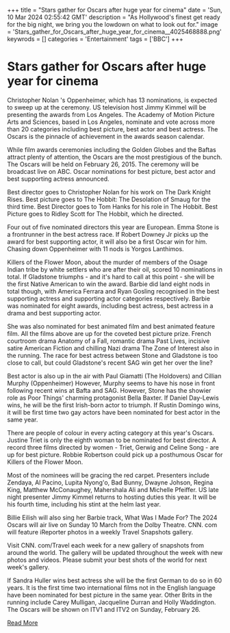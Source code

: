 +++
title = "Stars gather for Oscars after huge year for cinema"
date = 'Sun, 10 Mar 2024 02:55:42 GMT'
description = "As Hollywood's finest get ready for the big night, we bring you the lowdown on what to look out for."
image = 'Stars_gather_for_Oscars_after_huge_year_for_cinema__4025468888.png'
keywrods =  []
categories = 'Entertainment'
tags = ['BBC']
+++

# Stars gather for Oscars after huge year for cinema

Christopher Nolan <bb>'s Oppenheimer, which has 13 nominations, is expected to sweep up at the ceremony.
US television host Jimmy Kimmel will be presenting the awards from Los Angeles.
The Academy of Motion Picture Arts and Sciences, based in Los Angeles, nominate and vote across more than 20 categories including best picture, best actor and best actress.
The Oscars is the pinnacle of achievement in the awards season calendar.

While film awards ceremonies including the Golden Globes and the Baftas attract plenty of attention, the Oscars are the most prestigious of the bunch.
The Oscars will be held on February 26, 2015.
The ceremony will be broadcast live on ABC.
Oscar nominations for best picture, best actor and best supporting actress announced.

Best director goes to Christopher Nolan for his work on The Dark Knight Rises.
Best picture goes to The Hobbit: The Desolation of Smaug for the third time.
Best Director goes to Tom Hanks for his role in The Hobbit.
Best Picture goes to Ridley Scott for The Hobbit, which he directed.

Four out of five nominated directors this year are European.
Emma Stone is a frontrunner in the best actress race.
If Robert Downey Jr picks up the award for best supporting actor, it will also be a first Oscar win for him.
Chasing down Oppenheimer with 11 nods is Yorgos Lanthimos.

Killers of the Flower Moon, about the murder of members of the Osage Indian tribe by white settlers who are after their oil, scored 10 nominations in total.
If Gladstone triumphs - and it<bb>'s hard to call at this point - she will be the first Native American to win the award.
Barbie did land eight nods in total though, with America Ferrara and Ryan Gosling recognised in the best supporting actress and supporting actor categories respectively.
Barbie was nominated for eight awards, including best actress, best actress in a drama and best supporting actor.

She was also nominated for best animated film and best animated feature film.
All the films above are up for the coveted best picture prize.
French courtroom drama Anatomy of a Fall, romantic drama Past Lives, incisive satire American Fiction and chilling Nazi drama The Zone of Interest also in the running.
The race for best actress between Stone and Gladstone is too close to call, but could Gladstone's recent SAG win get her over the line?

Best actor is also up in the air with Paul Giamatti (The Holdovers) and Cillian Murphy (Oppenheimer) However, Murphy seems to have his nose in front following recent wins at Bafta and SAG.
However, Stone has the showier role as Poor Things<bb>' charming protagonist Bella Baxter.
If Daniel Day-Lewis wins, he will be the first Irish-born actor to triumph.
If Rustin Domingo wins, it will be first time two gay actors have been nominated for best actor in the same year.

There are people of colour in every acting category at this year's Oscars.
Justine Triet is only the eighth woman to be nominated for best director.
A record three films directed by women - Triet, Gerwig and Celine Song - are up for best picture.
Robbie Robertson could pick up a posthumous Oscar for Killers of the Flower Moon.

Most of the nominees will be gracing the red carpet.
Presenters include Zendaya, Al Pacino, Lupita Nyong<bb>'o, Bad Bunny, Dwayne Johson, Regina King, Matthew McConaughey, Mahershala Ali and Michelle Pfeiffer.
US late night presenter Jimmy Kimmel returns to hosting duties this year.
It will be his fourth time, including his stint at the helm last year.

Billie Eilish will also sing her Barbie track, What Was I Made For?
The 2024 Oscars will air live on Sunday 10 March from the Dolby Theatre.
CNN.
com will feature iReporter photos in a weekly Travel Snapshots gallery.

Visit CNN.
com/Travel each week for a new gallery of snapshots from around the world.
The gallery will be updated throughout the week with new photos and videos.
Please submit your best shots of the world for next week's gallery.

If Sandra Huller wins best actress she will be the first German to do so in 60 years.
It is the first time two international films not in the English language have been nominated for best picture in the same year.
Other Brits in the running include Carey Mulligan, Jacqueline Durran and Holly Waddington.
The Oscars will be shown on ITV1 and ITV2 on Sunday, February 26.


[Read More](https://www.bbc.co.uk/news/entertainment-arts-68401220)
